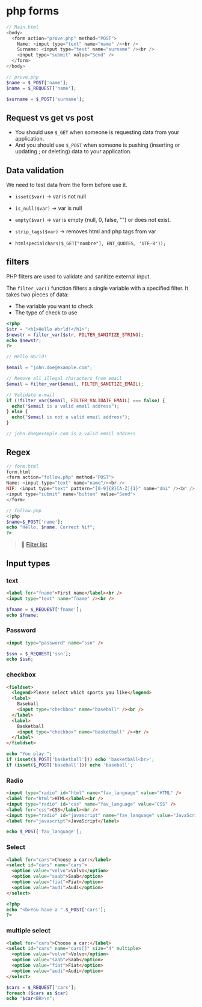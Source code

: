 # php forms

```php
// Main.html
<body>
  <form action="prove.php" method="POST">
    Name: <input type="text" name="name" /><br />
    Surname: <input type="text" name="surname" /><br />
    <input type="submit" value="Send" />
  </form>
</body>
```

```php
// prove.php
$name = $_POST['name'];
$name = $_REQUEST['name'];

$surname = $_POST['surname'];
```

## Request vs get vs post

- You should use `$_GET` when someone is requesting data from your application.
- And you should use `$_POST` when someone is pushing (inserting or updating ; or deleting) data to your application.

## Data validation

We need to test data from the form before use it.

- `isset($var)` -> var is not null
- `is_null($var)` -> var is null
- `empty($var)` -> var is empty (null, 0, false, "") or does not exist.

- `strip_tags($var)` -> removes html and php tags from var
- `htmlspecialchars($_GET["nombre"], ENT_QUOTES, 'UTF-8'));`

## filters

PHP filters are used to validate and sanitize external input.

The `filter_var()` function filters a single variable with a specified filter. It takes two pieces of data:

- The variable you want to check
- The type of check to use

```php
<?php
$str = "<h1>Hello World!</h1>";
$newstr = filter_var($str, FILTER_SANITIZE_STRING);
echo $newstr;
?>

// Hello World!
```

```php
$email = "john.doe@example.com";

// Remove all illegal characters from email
$email = filter_var($email, FILTER_SANITIZE_EMAIL);

// Validate e-mail
if (!filter_var($email, FILTER_VALIDATE_EMAIL) === false) {
  echo("$email is a valid email address");
} else {
  echo("$email is not a valid email address");
}

// john.doe@example.com is a valid email address
```

## Regex

```php
// form.html
form.html
<form action="follow.php" method="POST">
Name: <input type="text" name="name"/><br />
NIF: <input type="text" pattern="[0-9]{8}[A-Z]{1}" name="dni" /><br />
<input type="submit" name="button" value="Send">
</form>

// follow.php
<?php
$name=$_POST['name'];
echo "Hello, $name. Correct Nif";
?>
```

> 📝 [Filter list](https://www.php.net/manual/es/filter.filters.validate.php)

## Input types

### text

```html
<label for="fname">First name</label><br />
<input type="text" name="fname" /><br />
```

```php
$fname = $_REQUEST['fname'];
echo $fname;
```

### Password

```html
<input type="password" name="ssn" />
```

```php
$ssn = $_REQUEST['ssn'];
echo $ssn;
```

### checkbox

```html
<fieldset>
  <legend>Please select which sports you like</legend>
  <label>
    Baseball
    <input type="checkbox" name="baseball" /><br />
  </label>
  <label>
    Basketball
    <input type="checkbox" name="basketball" /><br />
  </label>
</fieldset>
```

```php
echo "You play ";
if (isset($_POST['basketball'])) echo 'basketball<br>';
if (isset($_POST['baseball'])) echo 'baseball';

```

### Radio

```html
<input type="radio" id="html" name="fav_language" value="HTML" />
<label for="html">HTML</label><br />
<input type="radio" id="css" name="fav_language" value="CSS" />
<label for="css">CSS</label><br />
<input type="radio" id="javascript" name="fav_language" value="JavaScript" />
<label for="javascript">JavaScript</label>
```

```php
echo $_POST['fav_language'];
```

### Select

```html
<label for="cars">Choose a car:</label>
<select id="cars" name="cars">
  <option value="volvo">Volvo</option>
  <option value="saab">Saab</option>
  <option value="fiat">Fiat</option>
  <option value="audi">Audi</option>
</select>
```

```php
<?php
echo "<b>You have a ".$_POST['cars'];
?>
```

### multiple select

```html
<label for="cars">Choose a car:</label>
<select id="cars" name="cars[]" size="4" multiple>
  <option value="volvo">Volvo</option>
  <option value="saab">Saab</option>
  <option value="fiat">Fiat</option>
  <option value="audi">Audi</option>
</select>
```

```php
$cars = $_REQUEST['cars'];
foreach ($cars as $car)
echo "$car<BR>\n";
```
